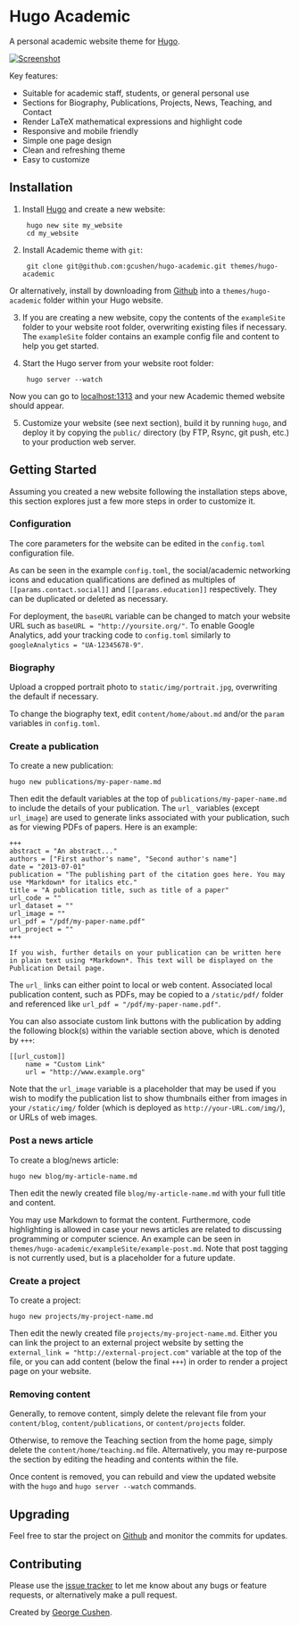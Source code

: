 # Hugo Academic

A personal academic website theme for [Hugo](https://gohugo.io).

[![Screenshot](https://raw.githubusercontent.com/gcushen/hugo-academic/master/images/screenshot.png)](https://github.com/gcushen/hugo-academic/)

Key features:
- Suitable for academic staff, students, or general personal use
- Sections for Biography, Publications, Projects, News, Teaching, and Contact
- Render LaTeX mathematical expressions and highlight code
- Responsive and mobile friendly
- Simple one page design
- Clean and refreshing theme
- Easy to customize

## Installation

1. Install [Hugo](https://gohugo.io/overview/installing/) and create a new website:

        hugo new site my_website
        cd my_website

2. Install Academic theme with `git`:

        git clone git@github.com:gcushen/hugo-academic.git themes/hugo-academic

 Or alternatively, install by downloading from [Github](https://github.com/gcushen/hugo-academic/) into a `themes/hugo-academic` folder within your Hugo website.

3. If you are creating a new website, copy the contents of the `exampleSite` folder to your website root folder, overwriting existing files if necessary. The `exampleSite` folder contains an example config file and content to help you get started.

4. Start the Hugo server from your website root folder:

        hugo server --watch

 Now you can go to [localhost:1313](http://localhost:1313) and your new Academic themed website should appear.

5. Customize your website (see next section), build it by running `hugo`, and deploy it by copying the `public/` directory (by FTP, Rsync, git push, etc.) to your production web server.

## Getting Started

Assuming you created a new website following the installation steps above, this section explores just a few more steps in order to customize it.

### Configuration

The core parameters for the website can be edited in the `config.toml` configuration file.

As can be seen in the example `config.toml`, the social/academic networking icons and education qualifications are defined as multiples of `[[params.contact.social]]` and `[[params.education]]` respectively. They can be duplicated or deleted as necessary.

For deployment, the `baseURL` variable can be changed to match your website URL such as `baseURL = "http://yoursite.org/"`. To enable Google Analytics, add your tracking code to `config.toml` similarly to `googleAnalytics = "UA-12345678-9"`.

### Biography

Upload a cropped portrait photo to `static/img/portrait.jpg`, overwriting the default if necessary.

To change the biography text, edit `content/home/about.md` and/or the `param` variables in `config.toml`.

### Create a publication

To create a new publication:

    hugo new publications/my-paper-name.md

Then edit the default variables at the top of `publications/my-paper-name.md` to include the details of your publication. The `url_` variables (except `url_image`) are used to generate links associated with your publication, such as for viewing PDFs of papers. Here is an example:

```
+++
abstract = "An abstract..."
authors = ["First author's name", "Second author's name"]
date = "2013-07-01"
publication = "The publishing part of the citation goes here. You may use *Markdown* for italics etc."
title = "A publication title, such as title of a paper"
url_code = ""
url_dataset = ""
url_image = ""
url_pdf = "/pdf/my-paper-name.pdf"
url_project = ""
+++

If you wish, further details on your publication can be written here in plain text using *Markdown*. This text will be displayed on the Publication Detail page.
```

The `url_` links can either point to local or web content. Associated local publication content, such as PDFs, may be copied to a `/static/pdf/` folder and referenced like `url_pdf = "/pdf/my-paper-name.pdf"`.

You can also associate custom link buttons with the publication by adding the following block(s) within the variable section above, which is denoted by `+++`:

```
[[url_custom]]
    name = "Custom Link"
    url = "http://www.example.org"
```

Note that the `url_image` variable is a placeholder that may be used if you wish to modify the publication list to show thumbnails either from images in your `/static/img/` folder (which is deployed as `http://your-URL.com/img/`), or URLs of web images.

### Post a news article

To create a blog/news article:

    hugo new blog/my-article-name.md

Then edit the newly created file `blog/my-article-name.md` with your full title and content.

You may use Markdown to format the content. Furthermore, code highlighting is allowed in case your news articles are related to discussing programming or computer science. An example can be seen in `themes/hugo-academic/exampleSite/example-post.md`. Note that post tagging is not currently used, but is a placeholder for a future update.

### Create a project

To create a project:

    hugo new projects/my-project-name.md

Then edit the newly created file `projects/my-project-name.md`. Either you can link the project to an external project website by setting the `external_link = "http://external-project.com"` variable at the top of the file, or you can add content (below the final `+++`) in order to render a project page on your website.

### Removing content

Generally, to remove content, simply delete the relevant file from your `content/blog`, `content/publications`, or `content/projects` folder.

Otherwise, to remove the Teaching section from the home page, simply delete the `content/home/teaching.md` file. Alternatively, you may re-purpose the section by editing the heading and contents within the file.

Once content is removed, you can rebuild and view the updated website with the `hugo` and `hugo server --watch` commands.

## Upgrading

Feel free to star the project on [Github](https://github.com/gcushen/hugo-academic/) and monitor the commits for updates.

## Contributing

Please use the [issue tracker](https://github.com/gcushen/hugo-academic/issues) to let me know about any bugs or feature requests, or alternatively make a pull request.

Created by [George Cushen](http://www.cushen.me).

